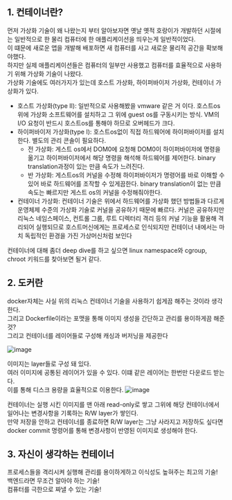 ## 1. 컨테이너란?
먼저 가상화 기술이 왜 나왔는지 부터 알아보자면 옛날 옛적 호랑이가 개발하던 시절에는 일반적으로 한 물리 컴퓨터에 한 애플리케이션을 띄우는게 일반적이었다.<br>
이 떄문에 새로운 앱을 개발해 배포하면 새 컴퓨터를 사고 새로운 물리적 공간을 확보해야했다.<br>
하지만 실제 애플리케이션들은 컴퓨터의 일부만 사용했고 컴퓨터를 효율적으로 사용하기 위해 가상화 기술이 나왔다.<br>
가상화 기술에도 여러가지가 있는데 호스트 가상화, 하이퍼바이저 가상화, 컨테이너 가상화가 있다.

- 호스트 가상화(type II): 일반적으로 사용해봤을 vmware 같은 거 이다. 호스트os위에 가상화 소프트웨어를 설치하고 그 위에 guest os를 구동시키는 방식. VM의 I/O 요청이 반드시 호스트os를 통해야 하므로 오버헤드가 크다.
- 하이퍼바이저 가상화(type I): 호스트os없이 직접 하드웨어에 하이퍼바이저를 설치한다. 별도의 관리 콘솔이 필요하다.
    - 전 가상화: 게스트 os에서 DOM0에 요청해 DOM0이 하이퍼바이저에 명령을 옮기고 하이퍼바이저에서 해당 명령을 해석해 하드웨어를 제어한다. binary translation과정이 있는 만큼 속도가 느려진다. 
    - 반 가상화: 게스트os의 커널을 수정해 하이퍼바이저가 명령어를 바로 이해할 수 있어 바로 하드웨어를 조작할 수 있게끔한다. binary translation이 없는 만큼 속도는 빠르지만 게스트 os의 커널을 수정해줘야한다.
- 컨테이너 가상화: 컨테이너 기술은 위에서 하드웨어를 가상화 했던 방법들과 다르게 운영체제 수준의 가상화 기술로 커널을 공유하기 때문에 빠르다. 커널은 공유하지만 리눅스 네임스페이스, 컨트롤 그룹, 루트 디렉터리 격리 등의 커널 기능을 활용해 격리되어 실행되므로 호스트머신에게는 프로세스로 인식되지만 컨테이너 내에서는 마치 독립적인 환경을 가진 가상머신처럼 보인다

컨테이너에 대해 좀더 deep dive를 하고 싶으면 linux namespace와 cgroup, chroot 키워드를 찾아보면 될거 같다.


## 2. 도커란
docker자체는 사실 위의 리눅스 컨테이너 기술을 사용하기 쉽게끔 해주는 것이라 생각한다.<br>
그리고 Dockerfile이라는 포맷을 통해 이미지 생성을 간단하고 관리를 용이하게끔 해준 것?<br>
그리고 컨테이너를 레이어들로 구성해 캐싱과 버저닝을 제공한다

![image](https://github.com/GSM-MSG/DevOps-Onboarding/assets/81360154/9a2f544c-3954-47e0-aa3a-57267b0dad62)

이미지는 layer들로 구성 돼 있다.<br>
여러 이미지에 공통된 레이어가 있을 수 있다. 이떄 같은 레이어는 한번만 다운로드 받는다.<br>
이를 통해 디스크 용량을 효율적으로 이용한다.
![image](https://github.com/GSM-MSG/DevOps-Onboarding/assets/81360154/6ae9e4ff-cb9e-4673-ac99-57fc54c8130c)

컨테이너는 실행 시킨 이미지를 맨 아래 read-only로 쌓고 그위에 해당 컨테이너에서 일어나는 변경사항을 기록하는 R/W layer가 쌓인다.<br>
만약 저장을 안하고 컨테이너를 종료하면 R/W layer는 그냥 사라지고 저장하도 싶다면 docker commit 명령어를 통해 변경사항이 반영된 이미지로 생성해야 한다.
## 3. 자신이 생각하는 컨테이너
프로세스들을 격리시켜 실행해 관리를 용이하게하고 이식성도 높혀주는 최고의 기술!<br>
백엔드라면 무조건 알아야 하는 기술!<br>
컴퓨터를 극한으로 짜낼 수 있는 기술!<br>
